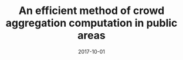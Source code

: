 ---
title: "An efficient method of crowd aggregation computation in public areas"
collection: publications
permalink: /publication/2017-10-01-paper-title-number-1
excerpt:
date: 2017-10-01
venue: 'IEEE Transactions on Circuits and Systems for Video Technology'
paperurl: 'http://lvpei.github.io/files/paper1.pdf'
---